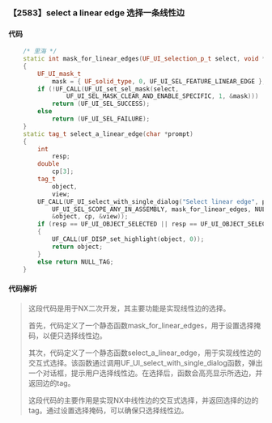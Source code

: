### 【2583】select a linear edge 选择一条线性边

#### 代码

```cpp
    /* 里海 */  
    static int mask_for_linear_edges(UF_UI_selection_p_t select, void *type)  
    {  
        UF_UI_mask_t  
            mask = { UF_solid_type, 0, UF_UI_SEL_FEATURE_LINEAR_EDGE };  
        if (!UF_CALL(UF_UI_set_sel_mask(select,  
                UF_UI_SEL_MASK_CLEAR_AND_ENABLE_SPECIFIC, 1, &mask)))  
            return (UF_UI_SEL_SUCCESS);  
        else  
            return (UF_UI_SEL_FAILURE);  
    }  
    static tag_t select_a_linear_edge(char *prompt)  
    {  
        int  
            resp;  
        double  
            cp[3];  
        tag_t  
            object,  
            view;  
        UF_CALL(UF_UI_select_with_single_dialog("Select linear edge", prompt,  
            UF_UI_SEL_SCOPE_ANY_IN_ASSEMBLY, mask_for_linear_edges, NULL, &resp,  
            &object, cp, &view));  
        if (resp == UF_UI_OBJECT_SELECTED || resp == UF_UI_OBJECT_SELECTED_BY_NAME)  
        {  
            UF_CALL(UF_DISP_set_highlight(object, 0));  
            return object;  
        }  
        else return NULL_TAG;  
    }

```

#### 代码解析

> 这段代码是用于NX二次开发，其主要功能是实现线性边的选择。
>
> 首先，代码定义了一个静态函数mask_for_linear_edges，用于设置选择掩码，以便只选择线性边。
>
> 其次，代码定义了一个静态函数select_a_linear_edge，用于实现线性边的交互式选择。该函数通过调用UF_UI_select_with_single_dialog函数，弹出一个对话框，提示用户选择线性边。在选择后，函数会高亮显示所选边，并返回边的tag。
>
> 这段代码的主要作用是实现NX中线性边的交互式选择，并返回选择的边的tag。通过设置选择掩码，可以确保只选择线性边。
>
